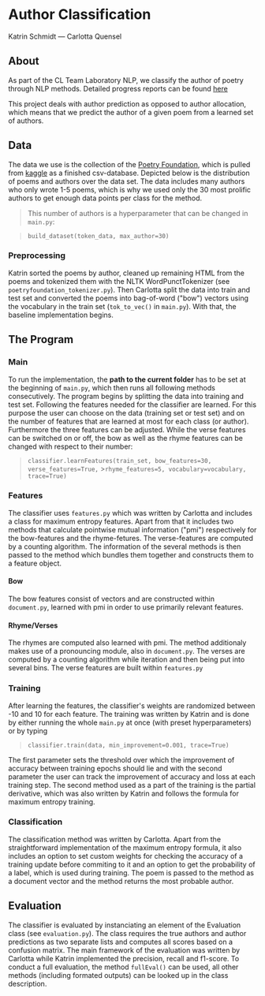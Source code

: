 # Author Classification
Katrin Schmidt &mdash; Carlotta Quensel


## About
As part of the CL Team Laboratory NLP, we classify the author of poetry through NLP methods.
Detailed progress reports can be found [here](https://ilias3.uni-stuttgart.de/goto.php?target=wiki_2425930_Group_4%3A_Carlotta_Nele_Farina_Quensel%2C_Katrin_Schmidt%2C_Author_Classification "Ilias wiki")

This project deals with author prediction as opposed to author allocation, which means that we predict the author of a given poem from a learned set of authors. 

## Data
The data we use is the collection of the [Poetry Foundation](https://www.poetryfoundation.org/), which is pulled from [kaggle](https://www.kaggle.com/johnhallman/complete-poetryfoundationorg-dataset?select=kaggle_poem_dataset.csv) as a finished csv-database. Depicted below is the distribution of poems and authors over the data set.
The data includes many authors who only wrote 1-5 poems, which is why we used only the 30 most prolific authors to get enough data points per class for the method.
> This number of authors is a hyperparameter that can be changed in ```main.py```:

> ```build_dataset(token_data, max_author=30)```

### Preprocessing
Katrin sorted the poems by author, cleaned up remaining HTML from the poems and tokenized them with the NLTK WordPunctTokenizer (see ```poetryfoundation_tokenizer.py```). Then Carlotta split the data into train and test set and converted the poems into bag-of-word ("bow") vectors using the vocabulary in the train set (```tok_to_vec()``` in ```main.py```). 
With that, the baseline implementation begins.

## The Program
### Main
To run the implementation, the **path to the current folder** has to be set at the beginning of ```main.py```, which then runs all following methods consecutively. The program begins by splitting the data into training and test set. Following the features needed for the classifier are learned. For this purpose the user can choose on the data (training set or test set) and on the number of features that are learned at most for each class (or author). Furthermore the three features can be adjusted. While the verse features can be switched on or off, the bow as well as the rhyme features can be changed with respect to their number:
> ```classifier.learnFeatures(train_set, bow_features=30, verse_features=True,```
                      >```rhyme_features=5, vocabulary=vocabulary, trace=True)```

### Features
The classifier uses ```features.py``` which was written by Carlotta and includes a class for maximum entropy features. Apart from that it includes two methods that calculate pointwise mutual information ("pmi") respectively for the bow-features and the rhyme-fetures. The verse-features are computed by a counting algorithm. The information of the several methods is then passed to the method which bundles them together and constructs them to a feature object.

#### Bow
The bow features consist of vectors and are constructed within ```document.py```, learned with pmi in order to use primarily relevant features.

#### Rhyme/Verses
The rhymes are computed also learned with pmi. The method additionaly makes use of a pronouncing module, also in ```document.py```.
The verses are computed by a counting algorithm while iteration and then being put into several bins. The verse features are built within ```features.py```


### Training
After learning the features, the classifier's weights are randomized between -10 and 10 for each feature. The training was written by Katrin and is done by either running the whole ```main.py``` at once (with preset hyperparameters) or by typing

> ```classifier.train(data, min_improvement=0.001, trace=True)```

The first parameter sets the threshold over which the improvement of accuracy between training epochs should lie and with the second parameter the user can track the improvement of accuracy and loss at each training step. The second method used as a part of the training is the partial derivative, which was also written by Katrin and follows the formula for maximum entropy training.

### Classification
The classification method was written by Carlotta. Apart from the straightforward implementation of the maximum entropy formula, it also includes an option to set custom weights for checking the accuracy of a training update before commiting to it and an option to get the probability of a label, which is used during training.
The poem is passed to the method as a document vector and the method returns the most probable author.

## Evaluation
The classifier is evaluated by instanciating an element of the Evaluation class (see ```evaluation.py```). The class requires the true authors and author predictions as two separate lists and computes all scores based on a confusion matrix. The main framework of the evaluation was written by Carlotta while Katrin implemented the precision, recall and f1-score. To conduct a full evaluation, the method ```fullEval()``` can be used, all other methods (including formated outputs) can be looked up in the class description.
